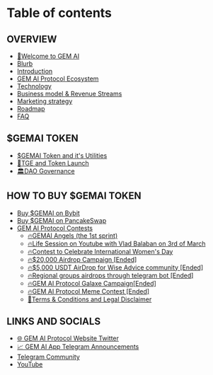 # Table of contents

## OVERVIEW

* [👋Welcome to GEM AI](README.md)
* [Blurb](overview/blurb.md)
* [Introduction](overview/introduction.md)
* [GEM AI Protocol Ecosystem](overview/gem-ai-protocol-ecosystem.md)
* [Technology](overview/technology.md)
* [Business model & Revenue Streams](overview/business-model-and-revenue-streams.md)
* [Marketing strategy](overview/marketing-strategy.md)
* [Roadmap](overview/roadmap.md)
* [FAQ](overview/faq.md)

## $GEMAI TOKEN

* [$GEMAI Token and it's Utilities](usdgemai-token/usdgemai-token-and-its-utilities.md)
* [🚀TGE and Token Launch](usdgemai-token/tge-and-token-launch.md)
* [🏛️DAO Governance](usdgemai-token/dao-governance.md)

## HOW TO BUY $GEMAI TOKEN

* [Buy $GEMAI on Bybit](how-to-buy-usdgemai-token/buy-usdgemai-on-bybit.md)
* [Buy $GEMAI on PancakeSwap](how-to-buy-usdgemai-token/buy-usdgemai-on-pancakeswap.md)
* [GEM AI Protocol Contests](how-to-buy-usdgemai-token/gem-ai-protocol-contests/README.md)
  * [🔥GEMAI Angels (the 1st sprint)](how-to-buy-usdgemai-token/gem-ai-protocol-contests/gemai-angels-the-1st-sprint.md)
  * [🔥Life Session on Youtube with Vlad Balaban on 3rd of March](how-to-buy-usdgemai-token/gem-ai-protocol-contests/life-session-on-youtube-with-vlad-balaban-on-3rd-of-march.md)
  * [🔥Contest to Celebrate International Women's Day](how-to-buy-usdgemai-token/gem-ai-protocol-contests/contest-to-celebrate-international-womens-day.md)
  * [🔥$20,000 Airdrop Campaign \[Ended\]](how-to-buy-usdgemai-token/gem-ai-protocol-contests/usd20-000-airdrop-campaign-ended.md)
  * [🔥$5,000 USDT AirDrop for Wise Advice community \[Ended\]](how-to-buy-usdgemai-token/gem-ai-protocol-contests/usd5-000-usdt-airdrop-for-wise-advice-community-ended.md)
  * [🔥Regional groups airdrops through telegram bot \[Ended\]](how-to-buy-usdgemai-token/gem-ai-protocol-contests/regional-groups-airdrops-through-telegram-bot-ended.md)
  * [🔥GEM AI Protocol Galaxe Campaign\[Ended\]](how-to-buy-usdgemai-token/gem-ai-protocol-contests/gem-ai-protocol-galaxe-campaign-ended.md)
  * [🔥GEM AI Protocol Meme Contest \[Ended\]](how-to-buy-usdgemai-token/gem-ai-protocol-contests/gem-ai-protocol-meme-contest-ended.md)
  * [📄Terms & Conditions and Legal Disclaimer](how-to-buy-usdgemai-token/gem-ai-protocol-contests/terms-and-conditions-and-legal-disclaimer.md)

## LINKS AND SOCIALS

* [🌐 GEM AI Protocol Website  Twitter](links-and-socials/gem-ai-protocol-website-twitter.md)
* [📈 GEM AI App Telegram Announcements](links-and-socials/gem-ai-app-telegram-announcements.md)
* [Telegram Community](links-and-socials/telegram-community.md)
* [YouTube](links-and-socials/youtube.md)
